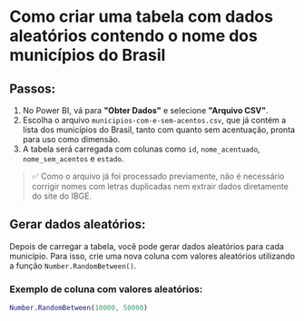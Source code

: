 # Como criar uma tabela com dados aleatórios contendo o nome dos municípios do Brasil

## Passos:

1. No Power BI, vá para **"Obter Dados"** e selecione **"Arquivo CSV"**.
2. Escolha o arquivo `municipios-com-e-sem-acentos.csv`, que já contém a lista dos municípios do Brasil, tanto com quanto sem acentuação, pronta para uso como dimensão.
3. A tabela será carregada com colunas como `id`, `nome_acentuado`, `nome_sem_acentos` e `estado`.

> ✅ Como o arquivo já foi processado previamente, não é necessário corrigir nomes com letras duplicadas nem extrair dados diretamente do site do IBGE.

## Gerar dados aleatórios:

Depois de carregar a tabela, você pode gerar dados aleatórios para cada município. Para isso, crie uma nova coluna com valores aleatórios utilizando a função `Number.RandomBetween()`.

### Exemplo de coluna com valores aleatórios:

```m
Number.RandomBetween(10000, 50000)
